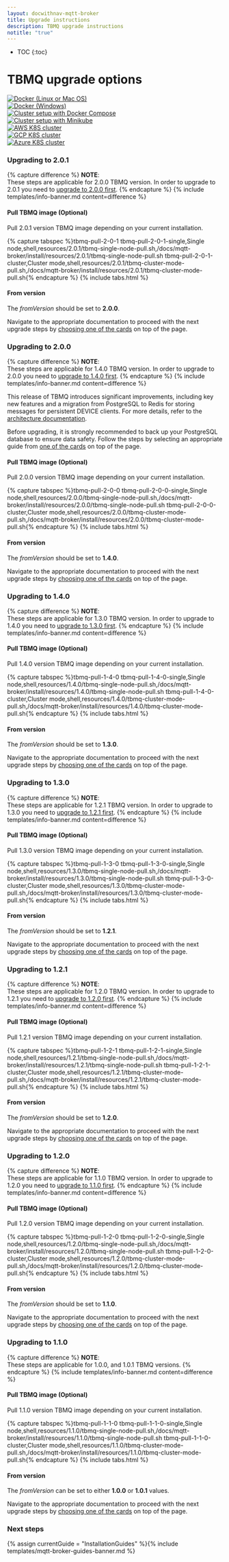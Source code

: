 ```yaml
---
layout: docwithnav-mqtt-broker
title: Upgrade instructions
description: TBMQ upgrade instructions
notitle: "true"
---
```


* TOC
{:toc}

<div class="installation-options">
    <div class="install-options-header">
       <div class="install-options-hero">
          <div class="container">
            <div class="install-options-hero-content">
                <h1>TBMQ upgrade options</h1>
            </div>
            <div class="deployment-container one-line-deployment-container">
                <div class="deployment-div">
                    <div class="container">
                        <div class="deployment-section deployment-on-premise active" id="onPremise">
                           <div class="deployment-cards">
                                <div class="deployment-cards-container">
                                    <div class="deployment-card-block">
                                        <a href="/docs/mqtt-broker/install/docker/#upgrading">
                                            <span>
                                                <div class="deployment-logo">
                                                    <img width="" src="https://img.thingsboard.io/install/platform/docker-linux-macos.svg" title="Docker (Linux or Mac OS)" alt="Docker (Linux or Mac OS)">
                                                 </div>
                                            </span>
                                        </a>
                                    </div>
                                    <div class="deployment-card-block">
                                        <a href="/docs/mqtt-broker/install/docker-windows/#upgrading">
                                            <span>
                                                <div class="deployment-logo">
                                                    <img width="" src="https://img.thingsboard.io/install/platform/docker-windows.svg" title="Docker (Windows)" alt="Docker (Windows)">
                                                 </div>
                                            </span>
                                        </a>
                                    </div>
                                    <div class="deployment-card-block">
                                        <a href="/docs/mqtt-broker/install/cluster/docker-compose-setup/#upgrading">
                                            <span>
                                                <div class="deployment-logo">
                                                    <img width="" src="https://img.thingsboard.io/install/cluster/docker-compose.svg" title="Cluster setup with Docker Compose" alt="Cluster setup with Docker Compose">
                                                 </div>
                                            </span>
                                        </a>
                                    </div>
                                    <div class="deployment-card-block">
                                        <a href="/docs/mqtt-broker/install/cluster/minikube-cluster-setup/#upgrading">
                                            <span>
                                                <div class="deployment-logo">
                                                    <img width="" src="https://img.thingsboard.io/install/cluster/minikube.svg" title="Cluster setup with Minikube" alt="Cluster setup with Minikube">
                                                 </div>
                                            </span>
                                        </a>
                                    </div>
                                    <div class="deployment-card-block">
                                        <a href="/docs/mqtt-broker/install/cluster/aws-cluster-setup/#upgrading">
                                            <span>
                                                <div class="deployment-logo">
                                                    <img width="" src="https://img.thingsboard.io/install/cloud/eks.svg" title="Cluster setup on EKS" alt="AWS K8S cluster">
                                                 </div>
                                            </span>
                                        </a>
                                    </div>
                                    <div class="deployment-card-block">
                                        <a href="/docs/mqtt-broker/install/cluster/gcp-cluster-setup/#upgrading">
                                            <span>
                                                <div class="deployment-logo">
                                                    <img width="" src="https://img.thingsboard.io/install/cloud/gke.jpeg" title="Cluster setup on GKE" alt="GCP K8S cluster">
                                                 </div>
                                            </span>
                                        </a>
                                    </div>
                                    <div class="deployment-card-block">
                                        <a href="/docs/mqtt-broker/install/cluster/azure-cluster-setup/#upgrading">
                                            <span>
                                                <div class="deployment-logo">
                                                    <img width="" src="https://img.thingsboard.io/install/cloud/azure.svg" title="Cluster setup on AKS" alt="Azure K8S cluster">
                                                 </div>
                                            </span>
                                        </a>
                                    </div>
                               </div>
                            </div>
                        </div>
                    </div>
                </div>
            </div>
          </div>
       </div>
    </div>
</div>

### Upgrading to 2.0.1

{% capture difference %}
**NOTE**:
<br>
These steps are applicable for 2.0.0 TBMQ version. In order to upgrade to 2.0.1 you need to [upgrade to 2.0.0 first](#upgrading-to-200).
{% endcapture %}
{% include templates/info-banner.md content=difference %}

#### Pull TBMQ image (Optional)

Pull 2.0.1 version TBMQ image depending on your current installation.

{% capture tabspec %}tbmq-pull-2-0-1
tbmq-pull-2-0-1-single,Single node,shell,resources/2.0.1/tbmq-single-node-pull.sh,/docs/mqtt-broker/install/resources/2.0.1/tbmq-single-node-pull.sh
tbmq-pull-2-0-1-cluster,Cluster mode,shell,resources/2.0.1/tbmq-cluster-mode-pull.sh,/docs/mqtt-broker/install/resources/2.0.1/tbmq-cluster-mode-pull.sh{% endcapture %}
{% include tabs.html %}

#### From version

The _fromVersion_ should be set to **2.0.0**.

Navigate to the appropriate documentation to proceed with the next upgrade steps by [choosing one of the cards](/docs/mqtt-broker/install/upgrade-instructions/)
on top of the page.

### Upgrading to 2.0.0

{% capture difference %}
**NOTE**:
<br>
These steps are applicable for 1.4.0 TBMQ version. In order to upgrade to 2.0.0 you need to [upgrade to 1.4.0 first](#upgrading-to-140).
{% endcapture %}
{% include templates/info-banner.md content=difference %}

This release of TBMQ introduces significant improvements, including key new features and a migration from PostgreSQL to Redis for storing messages for persistent DEVICE clients. 
For more details, refer to the [architecture documentation](/docs/mqtt-broker/architecture/).

Before upgrading, it is strongly recommended to back up your PostgreSQL database to ensure data safety. 
Follow the steps by selecting an appropriate guide from [one of the cards](/docs/mqtt-broker/install/upgrade-instructions/) on top of the page.

#### Pull TBMQ image (Optional)

Pull 2.0.0 version TBMQ image depending on your current installation.

{% capture tabspec %}tbmq-pull-2-0-0
tbmq-pull-2-0-0-single,Single node,shell,resources/2.0.0/tbmq-single-node-pull.sh,/docs/mqtt-broker/install/resources/2.0.0/tbmq-single-node-pull.sh
tbmq-pull-2-0-0-cluster,Cluster mode,shell,resources/2.0.0/tbmq-cluster-mode-pull.sh,/docs/mqtt-broker/install/resources/2.0.0/tbmq-cluster-mode-pull.sh{% endcapture %}
{% include tabs.html %}

#### From version

The _fromVersion_ should be set to **1.4.0**.

Navigate to the appropriate documentation to proceed with the next upgrade steps by [choosing one of the cards](/docs/mqtt-broker/install/upgrade-instructions/)
on top of the page.

### Upgrading to 1.4.0

{% capture difference %}
**NOTE**:
<br>
These steps are applicable for 1.3.0 TBMQ version. In order to upgrade to 1.4.0 you need to [upgrade to 1.3.0 first](#upgrading-to-130).
{% endcapture %}
{% include templates/info-banner.md content=difference %}

#### Pull TBMQ image (Optional)

Pull 1.4.0 version TBMQ image depending on your current installation.

{% capture tabspec %}tbmq-pull-1-4-0
tbmq-pull-1-4-0-single,Single node,shell,resources/1.4.0/tbmq-single-node-pull.sh,/docs/mqtt-broker/install/resources/1.4.0/tbmq-single-node-pull.sh
tbmq-pull-1-4-0-cluster,Cluster mode,shell,resources/1.4.0/tbmq-cluster-mode-pull.sh,/docs/mqtt-broker/install/resources/1.4.0/tbmq-cluster-mode-pull.sh{% endcapture %}
{% include tabs.html %}

#### From version

The _fromVersion_ should be set to **1.3.0**.

Navigate to the appropriate documentation to proceed with the next upgrade steps by [choosing one of the cards](/docs/mqtt-broker/install/upgrade-instructions/)
on top of the page.

### Upgrading to 1.3.0

{% capture difference %}
**NOTE**:
<br>
These steps are applicable for 1.2.1 TBMQ version. In order to upgrade to 1.3.0 you need to [upgrade to 1.2.1 first](#upgrading-to-121).
{% endcapture %}
{% include templates/info-banner.md content=difference %}

#### Pull TBMQ image (Optional)

Pull 1.3.0 version TBMQ image depending on your current installation.

{% capture tabspec %}tbmq-pull-1-3-0
tbmq-pull-1-3-0-single,Single node,shell,resources/1.3.0/tbmq-single-node-pull.sh,/docs/mqtt-broker/install/resources/1.3.0/tbmq-single-node-pull.sh
tbmq-pull-1-3-0-cluster,Cluster mode,shell,resources/1.3.0/tbmq-cluster-mode-pull.sh,/docs/mqtt-broker/install/resources/1.3.0/tbmq-cluster-mode-pull.sh{% endcapture %}
{% include tabs.html %}

#### From version

The _fromVersion_ should be set to **1.2.1**.

Navigate to the appropriate documentation to proceed with the next upgrade steps by [choosing one of the cards](/docs/mqtt-broker/install/upgrade-instructions/)
on top of the page.

### Upgrading to 1.2.1

{% capture difference %}
**NOTE**:
<br>
These steps are applicable for 1.2.0 TBMQ version. In order to upgrade to 1.2.1 you need to [upgrade to 1.2.0 first](#upgrading-to-120).
{% endcapture %}
{% include templates/info-banner.md content=difference %}

#### Pull TBMQ image (Optional)

Pull 1.2.1 version TBMQ image depending on your current installation.

{% capture tabspec %}tbmq-pull-1-2-1
tbmq-pull-1-2-1-single,Single node,shell,resources/1.2.1/tbmq-single-node-pull.sh,/docs/mqtt-broker/install/resources/1.2.1/tbmq-single-node-pull.sh
tbmq-pull-1-2-1-cluster,Cluster mode,shell,resources/1.2.1/tbmq-cluster-mode-pull.sh,/docs/mqtt-broker/install/resources/1.2.1/tbmq-cluster-mode-pull.sh{% endcapture %}
{% include tabs.html %}

#### From version

The _fromVersion_ should be set to **1.2.0**.

Navigate to the appropriate documentation to proceed with the next upgrade steps by [choosing one of the cards](/docs/mqtt-broker/install/upgrade-instructions/)
on top of the page.

### Upgrading to 1.2.0

{% capture difference %}
**NOTE**:
<br>
These steps are applicable for 1.1.0 TBMQ version. In order to upgrade to 1.2.0 you need to [upgrade to 1.1.0 first](#upgrading-to-110).
{% endcapture %}
{% include templates/info-banner.md content=difference %}

#### Pull TBMQ image (Optional)

Pull 1.2.0 version TBMQ image depending on your current installation.

{% capture tabspec %}tbmq-pull-1-2-0
tbmq-pull-1-2-0-single,Single node,shell,resources/1.2.0/tbmq-single-node-pull.sh,/docs/mqtt-broker/install/resources/1.2.0/tbmq-single-node-pull.sh
tbmq-pull-1-2-0-cluster,Cluster mode,shell,resources/1.2.0/tbmq-cluster-mode-pull.sh,/docs/mqtt-broker/install/resources/1.2.0/tbmq-cluster-mode-pull.sh{% endcapture %}
{% include tabs.html %}

#### From version

The _fromVersion_ should be set to **1.1.0**.

Navigate to the appropriate documentation to proceed with the next upgrade steps by [choosing one of the cards](/docs/mqtt-broker/install/upgrade-instructions/)
on top of the page.

### Upgrading to 1.1.0

{% capture difference %}
**NOTE**:
<br>
These steps are applicable for 1.0.0, and 1.0.1 TBMQ versions.
{% endcapture %}
{% include templates/info-banner.md content=difference %}

#### Pull TBMQ image (Optional)

Pull 1.1.0 version TBMQ image depending on your current installation.

{% capture tabspec %}tbmq-pull-1-1-0
tbmq-pull-1-1-0-single,Single node,shell,resources/1.1.0/tbmq-single-node-pull.sh,/docs/mqtt-broker/install/resources/1.1.0/tbmq-single-node-pull.sh
tbmq-pull-1-1-0-cluster,Cluster mode,shell,resources/1.1.0/tbmq-cluster-mode-pull.sh,/docs/mqtt-broker/install/resources/1.1.0/tbmq-cluster-mode-pull.sh{% endcapture %}
{% include tabs.html %}

#### From version

The _fromVersion_ can be set to either **1.0.0** or **1.0.1** values.

Navigate to the appropriate documentation to proceed with the next upgrade steps by [choosing one of the cards](/docs/mqtt-broker/install/upgrade-instructions/)
on top of the page.

### Next steps

{% assign currentGuide = "InstallationGuides" %}{% include templates/mqtt-broker-guides-banner.md %}
